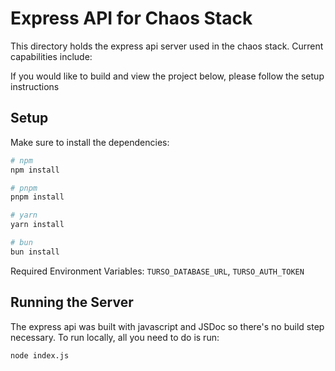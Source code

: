 # Express API for Chaos Stack

This directory holds the express api server used in the chaos stack. Current capabilities include:

If you would like to build and view the project below, please follow the setup instructions

## Setup

Make sure to install the dependencies:

```bash
# npm
npm install

# pnpm
pnpm install

# yarn
yarn install

# bun
bun install
```

Required Environment Variables: `TURSO_DATABASE_URL`, `TURSO_AUTH_TOKEN`

## Running the Server

The express api was built with javascript and JSDoc so there's no build step necessary. To run locally, all you need to do is run:

``node index.js``


